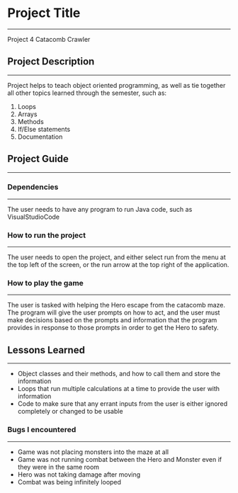 # Project Title
---
Project 4 Catacomb Crawler

## Project Description
---
Project helps to teach object oriented programming, as well as tie together all other topics learned through the semester, such as:
1. Loops
2. Arrays
3. Methods
4. If/Else statements
5. Documentation

## Project Guide
---

### Dependencies
---
The user needs to have any program to run Java code, such as VisualStudioCode

### How to run the project
---
The user needs to open the project, and either select run from the menu at the top left of the screen, or the run arrow at the top right of the application.

### How to play the game
---
The user is tasked with helping the Hero escape from the catacomb maze.  The program will give the user prompts on how to act, and the user must make decisions based on the prompts and information that the program provides in response to those prompts in order to get the Hero to safety.
## Lessons Learned
---
* Object classes and their methods, and how to call them and store the information
* Loops that run multiple calculations at a time to provide the user with information
* Code to make sure that any errant inputs from the user is either ignored completely or changed to be usable

### Bugs I encountered
---
* Game was not placing monsters into the maze at all
* Game was not running combat between the Hero and Monster even if they were in the same room
* Hero was not taking damage after moving
* Combat was being infinitely looped